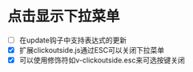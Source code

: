# 点击显示下拉菜单
* [ ] 在update钩子中支持表达式的更新
* [X] 扩展clickoutside.js通过ESC可以关闭下拉菜单
* [X] 可以使用修饰符如v-clickoutside.esc来可选按键关闭